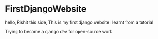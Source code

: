 # FirstDjangoWebsite
hello, Rishit this side, This is my first django website i learnt from a tutorial

Trying to become a django dev for open-source work
